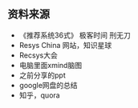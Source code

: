 ## 资料来源
- 《推荐系统36式》 极客时间 刑无刀
- Resys China 网站，知识星球
- Recsys大会
- 电脑里面xmind脑图
- 之前分享的ppt
- google网盘的总结
- 知乎，quora